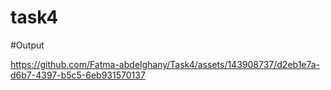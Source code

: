 # task4

#Output


https://github.com/Fatma-abdelghany/Task4/assets/143908737/d2eb1e7a-d6b7-4397-b5c5-6eb931570137

